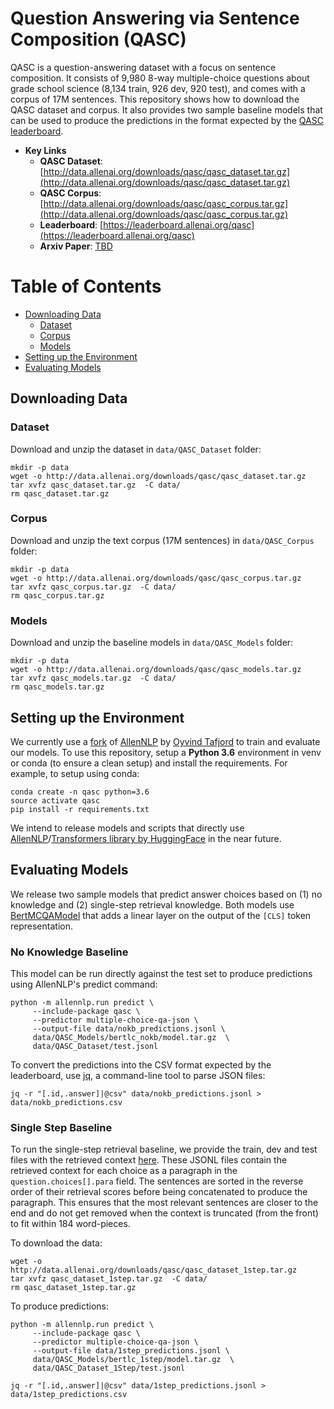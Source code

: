# Question Answering via Sentence Composition (QASC)

QASC is a question-answering dataset with a focus on sentence composition. It consists of 9,980 8-way multiple-choice questions about grade school science (8,134 train, 926 dev, 920 test), and comes with a corpus of 17M sentences. This repository shows how to download the QASC dataset and corpus. It also provides two sample baseline models that can be used to produce the predictions in the format expected by the [QASC leaderboard](https://leaderboard.allenai.org/qasc).

* **Key Links**
	* **QASC Dataset**: [http://data.allenai.org/downloads/qasc/qasc_dataset.tar.gz](http://data.allenai.org/downloads/qasc/qasc_dataset.tar.gz)
	* **QASC Corpus**:  [http://data.allenai.org/downloads/qasc/qasc_corpus.tar.gz](http://data.allenai.org/downloads/qasc/qasc_corpus.tar.gz)
	* **Leaderboard**:  [https://leaderboard.allenai.org/qasc](https://leaderboard.allenai.org/qasc)
	* **Arxiv Paper**: [TBD](TBD)


Table of Contents
===============

* [Downloading Data](#downloading-data)
    * [Dataset](#Dataset)
    * [Corpus](#Corpus)
    * [Models](#Models)
* [Setting up the Environment](#setting-up-the-environment)
* [Evaluating Models](#evaluating-models)


## Downloading Data

### Dataset
Download and unzip the dataset in `data/QASC_Dataset` folder:
```
mkdir -p data
wget -o http://data.allenai.org/downloads/qasc/qasc_dataset.tar.gz
tar xvfz qasc_dataset.tar.gz  -C data/
rm qasc_dataset.tar.gz
```
### Corpus
Download and unzip the text corpus (17M sentences) in `data/QASC_Corpus` folder:
```
mkdir -p data
wget -o http://data.allenai.org/downloads/qasc/qasc_corpus.tar.gz
tar xvfz qasc_corpus.tar.gz  -C data/
rm qasc_corpus.tar.gz
```


### Models
Download and unzip the baseline models in `data/QASC_Models` folder:
```
mkdir -p data
wget -o http://data.allenai.org/downloads/qasc/qasc_models.tar.gz
tar xvfz qasc_models.tar.gz  -C data/
rm qasc_models.tar.gz
```


## Setting up the Environment
We currently use a [fork](https://github.com/OyvindTafjord/allennlp/tree/bert_exp1) of [AllenNLP](https://github.com/allenai/allennlp) by [Oyvind Tafjord](https://github.com/oyvindTafjord/) to train and evaluate our models. To use this repository, setup a __Python 3.6__ environment in venv or conda (to ensure a clean setup) and install the requirements. For example, to setup using conda:

```
conda create -n qasc python=3.6
source activate qasc
pip install -r requirements.txt
```

We intend to release models and scripts that directly use [AllenNLP](https://github.com/allenai/allennlp)/[Transformers library by HuggingFace](https://github.com/huggingface/transformers) in the near future.

## Evaluating Models
We release two sample models that predict answer choices based on (1) no knowledge and (2) single-step retrieval knowledge. Both models use [BertMCQAModel](https://github.com/OyvindTafjord/allennlp/blob/60a04a3e2ebb25d2f9d9f8ebfc8d9962fdbf19de/allennlp/models/bert_models.py#L20) that adds a linear layer on the output of the `[CLS]` token representation.

### No Knowledge Baseline
This model can be run directly against the test set to produce predictions using AllenNLP's predict command:
```
python -m allennlp.run predict \
     --include-package qasc \
     --predictor multiple-choice-qa-json \
     --output-file data/nokb_predictions.jsonl \
     data/QASC_Models/bertlc_nokb/model.tar.gz  \
     data/QASC_Dataset/test.jsonl
```

To convert the predictions into the CSV format expected by the leaderboard, use [jq](https://stedolan.github.io/jq/), a command-line tool to parse JSON files:
```
jq -r "[.id,.answer]|@csv" data/nokb_predictions.jsonl > data/nokb_predictions.csv
```

### Single Step Baseline
To run the single-step retrieval baseline, we provide the train, dev and test files with the retrieved context [here](http://data.allenai.org/downloads/qasc/qasc_dataset_1step.tar.gz). These JSONL files contain the retrieved context for each choice as a paragraph in the `question.choices[].para` field. The sentences are sorted in the reverse order of their retrieval scores before being concatenated to produce the paragraph. This ensures that the most relevant sentences are closer to the end and do not get removed when the context is truncated (from the front) to fit within 184 word-pieces.

To download the data:
```
wget -o http://data.allenai.org/downloads/qasc/qasc_dataset_1step.tar.gz
tar xvfz qasc_dataset_1step.tar.gz  -C data/
rm qasc_dataset_1step.tar.gz
```

To produce predictions:
```
python -m allennlp.run predict \
     --include-package qasc \
     --predictor multiple-choice-qa-json \
     --output-file data/1step_predictions.jsonl \
     data/QASC_Models/bertlc_1step/model.tar.gz  \
     data/QASC_Dataset_1Step/test.jsonl

jq -r "[.id,.answer]|@csv" data/1step_predictions.jsonl > data/1step_predictions.csv
```
